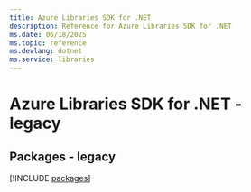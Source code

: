 ```yaml
---
title: Azure Libraries SDK for .NET
description: Reference for Azure Libraries SDK for .NET
ms.date: 06/18/2025
ms.topic: reference
ms.devlang: dotnet
ms.service: libraries
---
```

# Azure Libraries SDK for .NET - legacy
## Packages - legacy
[!INCLUDE [packages](libraries-index.md)]